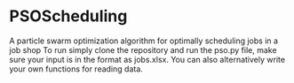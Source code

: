 # PSOScheduling
A particle swarm optimization algorithm for optimally scheduling jobs in a job shop
To run simply clone the repository and run the pso.py file, make sure your input is in the format as jobs.xlsx. You can also alternatively write your own functions for reading data.
